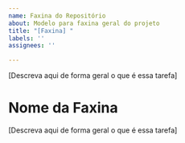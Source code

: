 ```yaml
---
name: Faxina do Repositório
about: Modelo para faxina geral do projeto
title: "[Faxina] "
labels: ''
assignees: ''

---
```


[Descreva aqui de forma geral o que é essa tarefa]

# Nome da Faxina

[Descreva aqui de forma geral o que é essa tarefa]
